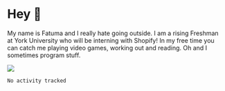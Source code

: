 
# Hey 👾
My name is Fatuma and I really hate going outside. I am a rising Freshman at York University who will be interning with Shopify!
In my free time you can catch me playing video games, working out and reading. Oh and I sometimes program stuff.


   <img src="https://github-readme-stats.hackclub.dev/api/wakatime?username=3788&api_domain=hackatime.hackclub.com&theme=dracula&custom_title=Hackatime+Stats&layout=compact&cache_seconds=0&langs_count=8">
  <!--START_SECTION:waka-->

```txt
No activity tracked
```

<!--END_SECTION:waka-->
